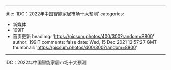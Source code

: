
---
title: 'IDC：2022年中国智能家居市场十大预测'
categories: 
 - 新媒体
 - 199IT
 - 首页更新
headimg: 'https://picsum.photos/400/300?random=8800'
author: 199IT
comments: false
date: Wed, 15 Dec 2021 12:57:27 GMT
thumbnail: 'https://picsum.photos/400/300?random=8800'
---

<div>   
IDC：2022年中国智能家居市场十大预测  
</div>
            